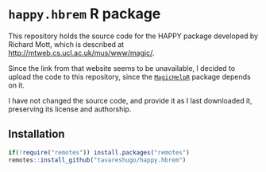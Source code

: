 # `happy.hbrem` R package

This repository holds the source code for the HAPPY package developed by
Richard Mott, which is described at http://mtweb.cs.ucl.ac.uk/mus/www/magic/.

Since the link from that website seems to be unavailable, I decided to upload the
code to this repository, since the
[`MagicHelpR`](https://github.com/tavareshugo/MagicHelpR) package depends on it.

I have not changed the source code, and provide it as I last downloaded it,
preserving its license and authorship.

## Installation

```r
if(!require("remotes")) install.packages("remotes")
remotes::install_github("tavareshugo/happy.hbrem")
```
